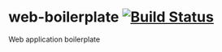 # web-boilerplate [![Build Status](https://img.shields.io/travis/rogerxu/web-boilerplate.svg?style=flat-square)](https://travis-ci.org/rogerxu/web-boilerplate)

Web application boilerplate
